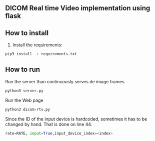 ## DICOM Real time Video implementation using flask 

## How to install

1. Install the requirements:
```bash
pip3 install -r requirements.txt
```

## How to run

Run the server than continuously serves de image frames 

```bash
python3 server.py
```
Run the Web page

```bash
python3 dicom-rtv.py
```

Since the ID of the input device is hardcoded, sometimes it has to be changed by hand.
That is done on line 44.
```python
rate=RATE, input=True,input_device_index=<index>
```
